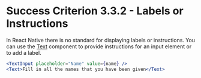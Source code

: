 # Success Criterion 3.3.2 - Labels or Instructions

In React Native there is no standard for displaying labels or instructions. You can use the [Text](https://reactnative.dev/docs/text) component to provide instructions for an input element or to add a label.

```jsx
<TextInput placeholder="Name" value={name} />
<Text>Fill in all the names that you have been given</Text>
```